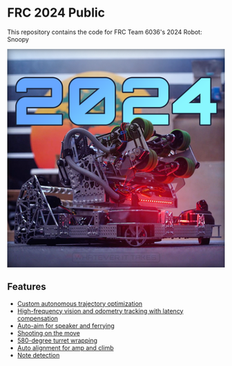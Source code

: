 # FRC 2024 Public

This repository contains the code for FRC Team 6036's 2024 Robot: Snoopy

![](./assets/2024.png)

## Features
- [Custom autonomous trajectory optimization](./solver)
- [High-frequency vision and odometry tracking with latency compensation](./src/main/java/com/peninsula/frc2024/robot/RobotStateEstimator.java)
- [Auto-aim for speaker and ferrying](./src/main/java/com/peninsula/frc2024/subsystems/Turret.java#L100)
- [Shooting on the move](./src/main/java/com/peninsula/frc2024/robot/RobotStateEstimator.java#L112)
- [580-degree turret wrapping](./src/main/java/com/peninsula/frc2024/util/peninsulaCoolios/Turretmaxxing.java)
- [Auto alignment for amp and climb](./src/main/java/com/peninsula/frc2024/subsystems/controllers/drive/FSDController.java)
- [Note detection](./src/main/java/com/peninsula/frc2024/util/peninsulaCoolios/phronesis/fieldAwareness)

